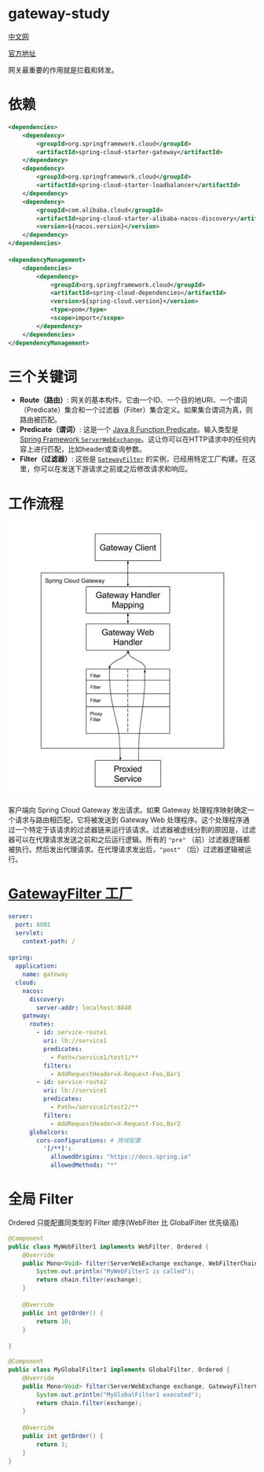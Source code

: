 <h1>gateway-study</h1>

[中文网](https://springdoc.cn/spring-cloud-gateway/)

[官方地址](https://spring.io/projects/spring-cloud-gateway)

网关最重要的作用就是拦截和转发。

# 依赖

```xml
<dependencies>
    <dependency>
        <groupId>org.springframework.cloud</groupId>
        <artifactId>spring-cloud-starter-gateway</artifactId>
    </dependency>
    <dependency>
        <groupId>org.springframework.cloud</groupId>
        <artifactId>spring-cloud-starter-loadbalancer</artifactId>
    </dependency>
    <dependency>
        <groupId>com.alibaba.cloud</groupId>
        <artifactId>spring-cloud-starter-alibaba-nacos-discovery</artifactId>
        <version>${nacos.version}</version>
    </dependency>
</dependencies>

<dependencyManagement>
    <dependencies>
        <dependency>
            <groupId>org.springframework.cloud</groupId>
            <artifactId>spring-cloud-dependencies</artifactId>
            <version>${spring-cloud.version}</version>
            <type>pom</type>
            <scope>import</scope>
        </dependency>
    </dependencies>
</dependencyManagement>
```

# 三个关键词

- **Route（路由）**: 网关的基本构件。它由一个ID、一个目的地URI、一个谓词（Predicate）集合和一个过滤器（Filter）集合定义。如果集合谓词为真，则路由被匹配。
- **Predicate（谓词）**: 这是一个 [Java 8 Function Predicate](https://docs.oracle.com/javase/8/docs/api/java/util/function/Predicate.html)。输入类型是 [Spring Framework `ServerWebExchange`](https://docs.spring.io/spring/docs/5.0.x/javadoc-api/org/springframework/web/server/ServerWebExchange.html)。这让你可以在HTTP请求中的任何内容上进行匹配，比如header或查询参数。
- **Filter（过滤器）**: 这些是 [`GatewayFilter`](https://github.com/spring-cloud/spring-cloud-gateway/tree/main/spring-cloud-gateway-server/src/main/java/org/springframework/cloud/gateway/filter/GatewayFilter.java) 的实例，已经用特定工厂构建。在这里，你可以在发送下游请求之前或之后修改请求和响应。

# 工作流程

![image-20240311111001521](1-picture/image-20240311111001521.png)

客户端向 Spring Cloud Gateway 发出请求。如果 Gateway 处理程序映射确定一个请求与路由相匹配，它将被发送到 Gateway Web 处理程序。这个处理程序通过一个特定于该请求的过滤器链来运行该请求。过滤器被虚线分割的原因是，过滤器可以在代理请求发送之前和之后运行逻辑。所有的 `"pre"` （前）过滤器逻辑都被执行。然后发出代理请求。在代理请求发出后，`"post"` （后）过滤器逻辑被运行。

# [GatewayFilter 工厂](https://springdoc.cn/spring-cloud-gateway/#gatewayfilter-工厂)

```yaml
server:
  port: 8001
  servlet:
    context-path: /

spring:
  application:
    name: gateway
  cloud:
    nacos:
      discovery:
        server-addr: localhost:8848
    gateway:
      routes:
        - id: service-route1
          uri: lb://service1
          predicates:
            - Path=/service1/test1/**
          filters:
            - AddRequestHeader=X-Request-Foo,Bar1
        - id: service-route2
          uri: lb://service1
          predicates:
            - Path=/service1/test2/**
          filters:
            - AddRequestHeader=X-Request-Foo,Bar2
      globalcors:
        cors-configurations: # 跨域配置
          '[/**]':
            allowedOrigins: "https://docs.spring.io"
            allowedMethods: "*"

```

# 全局 Filter

Ordered 只能配置同类型的 Filter 顺序(WebFilter 比 GlobalFilter 优先级高)

```java
@Component
public class MyWebFilter1 implements WebFilter, Ordered {
    @Override
    public Mono<Void> filter(ServerWebExchange exchange, WebFilterChain chain) {
        System.out.println("MyWebFilter1 is called");
        return chain.filter(exchange);
    }

    @Override
    public int getOrder() {
        return 10;
    }

}
```

```java
@Component
public class MyGlobalFilter1 implements GlobalFilter, Ordered {
    @Override
    public Mono<Void> filter(ServerWebExchange exchange, GatewayFilterChain chain) {
        System.out.println("MyGlobalFilter1 executed");
        return chain.filter(exchange);
    }

    @Override
    public int getOrder() {
        return 1;
    }
}
```
